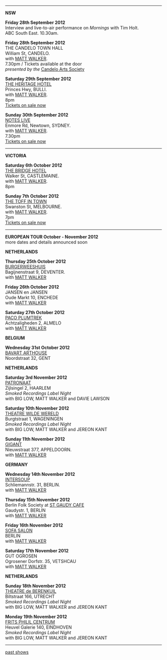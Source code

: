 * * * * *

**NSW**  

**Friday 28th September 2012**   
Interview and live-to-air performance on *Mornings* with Tim Holt.     
ABC South East. 10.30am.     

**Friday 28th September 2012**  
THE CANDELO TOWN HALL  
William St, CANDELO.  
with [MATT WALKER][112].  
7.30pm / Tickets available at the door  
*presented by the*  [Candelo Arts Society][115]  

**Saturday 29th September 2012**  
[THE HERITAGE HOTEL][115.1]    
Princes Hwy, BULLI.  
with [MATT WALKER][112].  
8pm     
[Tickets on sale now][115.1]    

**Sunday 30th September 2012**  
[NOTES LIVE][114.2]    
Enmore Rd, Newtown, SYDNEY.  
with [MATT WALKER][112].  
7.30pm    
[Tickets on sale now][114.1]  

* * * * *  

**VICTORIA**  

**Saturday 6th October 2012**  
[THE BRIDGE HOTEL][127]    
Walker St, CASTLEMAINE.  
with [MATT WALKER][112].  
8pm    

**Sunday 7th October 2012**  
[THE TOFF IN TOWN][114]  
Swanston St, MELBOURNE.  
with [MATT WALKER][112].  
7pm  
[Tickets on sale now][114]  

* * * * *

**EUROPEAN TOUR October - November 2012**  
more dates and details announced soon  
  
**NETHERLANDS**  

**Thursday 25th October 2012**  
[BURGERWEESHUIS][116]    
Bagijnenstraat 9, DEVENTER.  
with [MATT WALKER][112]  

**Friday 26th October 2012**    
JANSEN en JANSEN    
Oude Markt 10, ENCHEDE  
with [MATT WALKER][112]  

**Saturday 27th October 2012**   
[PACO PLUMTREK][117]    
Achtzaligheden 2, ALMELO  
with [MATT WALKER][112]  

**BELGIUM**  
 
**Wednesday 31st October 2012**  
[BAVART ARTHOUSE][118]    
Noordstraat 32, GENT    

**NETHERLANDS**  

**Saturday 3rd November 2012**    
[PATRONAAT][119]    
Zijlsingel 2, HAARLEM  
*Smoked Recordings Label Night*  
with BIG LOW, MATT WALKER and DAVIE LAWSON    

**Saturday 10th November 2012**    
[THEATRE WILDE WERELD][120]  
Burgtstraat 1, WAGENINGEN  
*Smoked Recordings Label Night*    
with BIG LOW, MATT WALKER and JEREON KANT   

**Sunday 11th November 2012**     
[GIGANT][121]    
Nieuwstraat 377, APPELDOORN.  
with [MATT WALKER][112]  

**GERMANY**

**Wednesday 14th November 2012**   
[INTERSOUP][122]   
Schliemannstr. 31, BERLIN.  
with [MATT WALKER][112]  

**Thursday 15th November 2012**   
Berlin Folk Society at [ST GAUDY CAFE][123]    
Gaudystr. 1, BERLIN  
with [MATT WALKER][112]   

**Friday 16th November 2012**   
[SOFA SALON][124]    
BERLIN  
with [MATT WALKER][112]  

**Saturday 17th November 2012**   
GUT OGROSEN      
Ogrosener Dorfstr. 35, VETSHCAU    
with [MATT WALKER][112]   

**NETHERLANDS**  

**Sunday 18th November 2012**    
[THEATRE de BERENKUIL][125]      
Biltstraat 166, UTRECHT  
*Smoked Recordings Label Night*    
with BIG LOW, MATT WALKER and JEREON KANT 

**Monday 19th November 2012**    
[FRITS PHILIL CENTRUM][126]    
Heuvel Galerie 140, EINDHOVEN   
*Smoked Recordings Label Night*    
with BIG LOW, MATT WALKER and JEREON KANT  

* * * * *   


[past shows][archive]

[archive]: shows/archive/

[33.1]: contact/
[50]: http://northcotesocialclub.com/
[3.2]: http://www.thebasement.com.au/
[81]:  http://www.pietabrown.com
[88]: http://www.facebook.com/pages/Beetle-Bar/125772420775772
[89]: http://www.royalexchangenewcastle.com.au/
[90]: http://www.camelotlounge.com/
[90.1]: http://www.trybooking.com/RWU
[91]: http://www.clarendonguesthouse.com.au/
[93]: http://www.caravanmusic.com.au
[94]: http://wheatsheafhotel.com.au/gigs
[95]: http://www.bellaunion.com.au
[96]: http://www.jojosmithsoul.com/
[96.1]: http://www.myspace.com/sweetjeanmusic
[96.2]: http://www.myspace.com/jimdowling
[96.3]: http://www.ilonaharker.com
[96.4]: http://www.mardilumsden.com
[96.5]: http://www.theyearlings.net
[96.6]: http://www.theelliscollective.com
[96.7]: http://www.triplejunearthed.com/birdsandbelles
[96.8]: http://www.myspace.com/denhanrahan
[97]: http://www.hamishstuart.net/fr_home.cfm
[98]: http://venue505.com/
[99]: http://www.corinbank.com/
[99.1]: http://www.portfairyfolkfestival.com/
[100]: http://www.tamarvalleyfolkfestival.com/Home.html
[101]: http://www.bigtix.com.au/ProductDetails.aspx?productID=2083
[104]: http://www.carnivalofsuburbia.com
[105]: http://www.bellaunion.com.au/ticketing/show_535/
[106]: http://www.caravanmusic.com.au/gigs/pieta-brown/
[107]: http://www.trybooking.com/BCUB
[108]: http://www.moshtix.com.au/event.aspx?id=54131&ref=pietabrownpolishclub
[109]: http://www.starcourttheatre.com.au/shows
[110]: http://www.lonewolfpromotions.com/
[111]: http://thethornburytheatre.com/
[111.1]: http://thornburytheatre.oztix.com.au/default.aspx?Event=27515
[112]: http://www.mattwalker.com.au/
[112.1]: http://www.pbsfm.org.au/node/19074
[113]: http://thethornburytheatre.com/event/girl-interpreted-2012-feat-lucie-thorne-mojo-juju-georgia-fields-tracy-mcneil/
[114]: http://www.thetoffintown.com/shows/
[114.1]: http://noteslive.oztix.com.au/default.aspx?Event=29546
[114.2]: http://www.noteslive.net.au
[115]: http://www.cas.org.au
[115.1]: http://www.heritagehotel.com.au/
[116]: http://burgerweeshuis.nl/
[117]: http://members.home.nl/pacoplumtrek/
[118]: http://www.bavart.be/index.html
[119]: http://www.patronaat.nl/
[120]: http://www.theaterdewildewereld.nl/nieuws/
[121]: http://www.gigant.nl/
[122]: http://www.jerlin.de/intersoup/
[123]: http://www.gaudycafe.com/
[124]: http://sofasessions.blogspot.com.au/2012
[125]: http://www.deberenkuil.nl/info.html
[126]: http://www.muziekgebouweindhoven.nl
[127]: http://www.facebook.com/thebridgecastlemaine
